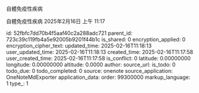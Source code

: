自體免疫性疾病

自體免疫性疾病
2025年2月16日
上午 11:17


id: 52fbfc7dd70b4f5aaf40c2a288adc721
parent_id: 723c39c119fb4a5e92005b9201f44b1c
is_shared: 0
encryption_applied: 0
encryption_cipher_text: 
updated_time: 2025-02-16T11:18:13
user_updated_time: 2025-02-16T11:18:13
created_time: 2025-02-16T11:17:58
user_created_time: 2025-02-16T11:17:58
is_conflict: 0
latitude: 0.00000000
longitude: 0.00000000
altitude: 0.0000
author: 
source_url: 
is_todo: 0
todo_due: 0
todo_completed: 0
source: onenote
source_application: OneNoteMdExporter
application_data: 
order: 99300000
markup_language: 1
type_: 1